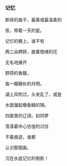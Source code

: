 ### 记忆

断续的曲子，最美或最温柔的

夜，带着一天的星。

记忆的梗上，谁不有

两三朵娉婷，披着情绪的花

无名地展开

野荷的香馥，

每一瓣静处的月明。

湖上风吹过，头发乱了，或是

水面皱起像鱼鳞的锦。

四面里的辽阔，如同梦

荡漾着中心彷徨的过往

不着痕迹，谁都

认识那图画，

沉在水底记忆的倒影！